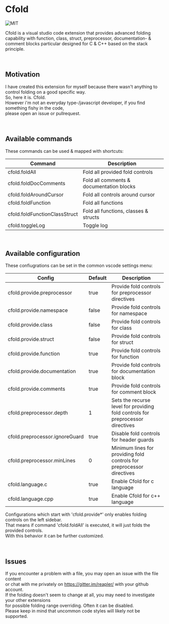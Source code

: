 Cfold
===========

![MIT](https://img.shields.io/badge/license-MIT-blue.svg)

Cfold is a visual studio code extension that provides advanced folding capability with function, class, struct, preprocessor, documentation- & comment blocks particular designed for C & C++ based on the stack principle.

<br>

## Motivation

I have created this extension for myself because there wasn't anything to control folding on a good specific way.<br>
So, here it is. Cfold.<br>
However i'm not an everyday type-/javascript developer, if you find something fishy in the code,<br>
please open an issue or pullrequest.

<br>

## Available commands

These commands can be used & mapped with shortcuts:

| Command                           |Description                               |
|-----------------------------------|------------------------------------------|
| cfold.foldAll                     | Fold all provided fold controls |
| cfold.foldDocComments             | Fold all comments & documentation blocks |
| cfold.foldAroundCursor            | Fold all controls around cursor |
| cfold.foldFunction                | Fold all functions |
| cfold.foldFunctionClassStruct     | Fold all functions, classes & structs |
| cfold.toggleLog                   | Toggle log |

<br>

## Available configuration

These confiugrations can be set in the common vscode settings menu:

| Config                            | Default   |Description                               |
|-----------------------------------|-----------|------------------------------------------|
| cfold.provide.preprocessor        | true      | Provide fold controls for preprocessor directives |
| cfold.provide.namespace           | false     | Provide fold controls for namespace |
| cfold.provide.class               | false     | Provide fold controls for class |
| cfold.provide.struct              | false     | Provide fold controls for struct |
| cfold.provide.function            | true      | Provide fold controls for function |
| cfold.provide.documentation       | true      | Provide fold controls for documentation block |
| cfold.provide.comments            | true      | Provide fold controls for comment block |
| cfold.preprocessor.depth          | 1         | Sets the recurse level for providing fold controls for preprocessor directives |
| cfold.preprocessor.ignoreGuard    | true      | Disable fold controls for header guards |
| cfold.preprocessor.minLines       | 0         | Minimum lines for providing fold controls for preprocessor directives |
| cfold.language.c                  | true      | Enable Cfold for c language |
| cfold.language.cpp                | true      | Enable Cfold for c++ language |

Configurations which start with 'cfold.provide*' only enables folding controls on the left sidebar.<br>
That means if command 'cfold.foldAll' is executed, it will just folds the provided controls.<br>
With this behavior it can be further customized.

<br>

## Issues

If you encounter a problem with a file, you may open an issue with the file content<br>
or chat with me privately on https://gitter.im/reapler/ with your github account.<br>
If the folding doesn't seem to change at all, you may need to investigate your other extensions<br>
for possible folding range overriding. Often it can be disabled.<br>
Please keep in mind that uncommon code styles will likely not be supported.<br>